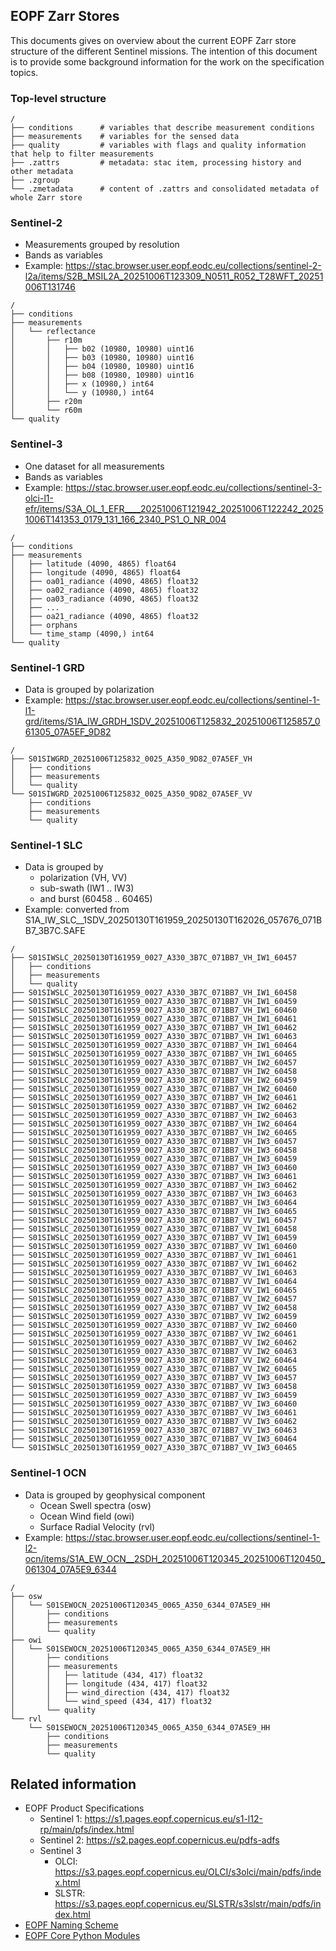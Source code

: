 ## EOPF Zarr Stores

This documents gives on overview about the current EOPF Zarr store structure of the different Sentinel missions. The intention of this document is to provide some background information for the work on the specification topics.

### Top-level structure

```
/
├── conditions      # variables that describe measurement conditions
├── measurements    # variables for the sensed data
├── quality         # variables with flags and quality information that help to filter measurements
├── .zattrs         # metadata: stac item, processing history and other metadata
├── .zgroup
└── .zmetadata      # content of .zattrs and consolidated metadata of whole Zarr store
```


### Sentinel-2

- Measurements grouped by resolution
- Bands as variables
- Example: https://stac.browser.user.eopf.eodc.eu/collections/sentinel-2-l2a/items/S2B_MSIL2A_20251006T123309_N0511_R052_T28WFT_20251006T131746


```
/
├── conditions
├── measurements
│   └── reflectance     
│       ├── r10m
│       │   ├── b02 (10980, 10980) uint16
│       │   ├── b03 (10980, 10980) uint16
│       │   ├── b04 (10980, 10980) uint16
│       │   ├── b08 (10980, 10980) uint16
│       │   ├── x (10980,) int64
│       │   └── y (10980,) int64
│       ├── r20m
│       └── r60m   
└── quality
```

### Sentinel-3

- One dataset for all measurements 
- Bands as variables
- Example: https://stac.browser.user.eopf.eodc.eu/collections/sentinel-3-olci-l1-efr/items/S3A_OL_1_EFR____20251006T121942_20251006T122242_20251006T141353_0179_131_166_2340_PS1_O_NR_004

```
/
├── conditions
├── measurements
│   ├── latitude (4090, 4865) float64
│   ├── longitude (4090, 4865) float64
│   ├── oa01_radiance (4090, 4865) float32
│   ├── oa02_radiance (4090, 4865) float32
│   ├── oa03_radiance (4090, 4865) float32
│   ├── ...
│   ├── oa21_radiance (4090, 4865) float32
│   ├── orphans
│   └── time_stamp (4090,) int64
└── quality
```

### Sentinel-1 GRD

- Data is grouped by polarization
- Example: https://stac.browser.user.eopf.eodc.eu/collections/sentinel-1-l1-grd/items/S1A_IW_GRDH_1SDV_20251006T125832_20251006T125857_061305_07A5EF_9D82

```
/
├── S01SIWGRD_20251006T125832_0025_A350_9D82_07A5EF_VH
│   ├── conditions
│   ├── measurements
│   └── quality
└── S01SIWGRD_20251006T125832_0025_A350_9D82_07A5EF_VV
    ├── conditions
    ├── measurements
    └── quality
```

### Sentinel-1 SLC

-  Data is grouped by 
   - polarization (VH, VV)
   - sub-swath (IW1 .. IW3)
   - and burst (60458 .. 60465)
- Example: converted from S1A_IW_SLC__1SDV_20250130T161959_20250130T162026_057676_071BB7_3B7C.SAFE

```
/
├── S01SIWSLC_20250130T161959_0027_A330_3B7C_071BB7_VH_IW1_60457 
│   ├── conditions
│   ├── measurements                                              
│   └── quality
├── S01SIWSLC_20250130T161959_0027_A330_3B7C_071BB7_VH_IW1_60458
├── S01SIWSLC_20250130T161959_0027_A330_3B7C_071BB7_VH_IW1_60459
├── S01SIWSLC_20250130T161959_0027_A330_3B7C_071BB7_VH_IW1_60460
├── S01SIWSLC_20250130T161959_0027_A330_3B7C_071BB7_VH_IW1_60461
├── S01SIWSLC_20250130T161959_0027_A330_3B7C_071BB7_VH_IW1_60462
├── S01SIWSLC_20250130T161959_0027_A330_3B7C_071BB7_VH_IW1_60463
├── S01SIWSLC_20250130T161959_0027_A330_3B7C_071BB7_VH_IW1_60464
├── S01SIWSLC_20250130T161959_0027_A330_3B7C_071BB7_VH_IW1_60465
├── S01SIWSLC_20250130T161959_0027_A330_3B7C_071BB7_VH_IW2_60457
├── S01SIWSLC_20250130T161959_0027_A330_3B7C_071BB7_VH_IW2_60458
├── S01SIWSLC_20250130T161959_0027_A330_3B7C_071BB7_VH_IW2_60459
├── S01SIWSLC_20250130T161959_0027_A330_3B7C_071BB7_VH_IW2_60460
├── S01SIWSLC_20250130T161959_0027_A330_3B7C_071BB7_VH_IW2_60461
├── S01SIWSLC_20250130T161959_0027_A330_3B7C_071BB7_VH_IW2_60462
├── S01SIWSLC_20250130T161959_0027_A330_3B7C_071BB7_VH_IW2_60463
├── S01SIWSLC_20250130T161959_0027_A330_3B7C_071BB7_VH_IW2_60464
├── S01SIWSLC_20250130T161959_0027_A330_3B7C_071BB7_VH_IW2_60465
├── S01SIWSLC_20250130T161959_0027_A330_3B7C_071BB7_VH_IW3_60457
├── S01SIWSLC_20250130T161959_0027_A330_3B7C_071BB7_VH_IW3_60458
├── S01SIWSLC_20250130T161959_0027_A330_3B7C_071BB7_VH_IW3_60459
├── S01SIWSLC_20250130T161959_0027_A330_3B7C_071BB7_VH_IW3_60460
├── S01SIWSLC_20250130T161959_0027_A330_3B7C_071BB7_VH_IW3_60461
├── S01SIWSLC_20250130T161959_0027_A330_3B7C_071BB7_VH_IW3_60462
├── S01SIWSLC_20250130T161959_0027_A330_3B7C_071BB7_VH_IW3_60463
├── S01SIWSLC_20250130T161959_0027_A330_3B7C_071BB7_VH_IW3_60464
├── S01SIWSLC_20250130T161959_0027_A330_3B7C_071BB7_VH_IW3_60465
├── S01SIWSLC_20250130T161959_0027_A330_3B7C_071BB7_VV_IW1_60457
├── S01SIWSLC_20250130T161959_0027_A330_3B7C_071BB7_VV_IW1_60458
├── S01SIWSLC_20250130T161959_0027_A330_3B7C_071BB7_VV_IW1_60459
├── S01SIWSLC_20250130T161959_0027_A330_3B7C_071BB7_VV_IW1_60460
├── S01SIWSLC_20250130T161959_0027_A330_3B7C_071BB7_VV_IW1_60461
├── S01SIWSLC_20250130T161959_0027_A330_3B7C_071BB7_VV_IW1_60462
├── S01SIWSLC_20250130T161959_0027_A330_3B7C_071BB7_VV_IW1_60463
├── S01SIWSLC_20250130T161959_0027_A330_3B7C_071BB7_VV_IW1_60464
├── S01SIWSLC_20250130T161959_0027_A330_3B7C_071BB7_VV_IW1_60465
├── S01SIWSLC_20250130T161959_0027_A330_3B7C_071BB7_VV_IW2_60457
├── S01SIWSLC_20250130T161959_0027_A330_3B7C_071BB7_VV_IW2_60458
├── S01SIWSLC_20250130T161959_0027_A330_3B7C_071BB7_VV_IW2_60459
├── S01SIWSLC_20250130T161959_0027_A330_3B7C_071BB7_VV_IW2_60460
├── S01SIWSLC_20250130T161959_0027_A330_3B7C_071BB7_VV_IW2_60461
├── S01SIWSLC_20250130T161959_0027_A330_3B7C_071BB7_VV_IW2_60462
├── S01SIWSLC_20250130T161959_0027_A330_3B7C_071BB7_VV_IW2_60463
├── S01SIWSLC_20250130T161959_0027_A330_3B7C_071BB7_VV_IW2_60464
├── S01SIWSLC_20250130T161959_0027_A330_3B7C_071BB7_VV_IW2_60465
├── S01SIWSLC_20250130T161959_0027_A330_3B7C_071BB7_VV_IW3_60457
├── S01SIWSLC_20250130T161959_0027_A330_3B7C_071BB7_VV_IW3_60458
├── S01SIWSLC_20250130T161959_0027_A330_3B7C_071BB7_VV_IW3_60459
├── S01SIWSLC_20250130T161959_0027_A330_3B7C_071BB7_VV_IW3_60460
├── S01SIWSLC_20250130T161959_0027_A330_3B7C_071BB7_VV_IW3_60461
├── S01SIWSLC_20250130T161959_0027_A330_3B7C_071BB7_VV_IW3_60462
├── S01SIWSLC_20250130T161959_0027_A330_3B7C_071BB7_VV_IW3_60463
├── S01SIWSLC_20250130T161959_0027_A330_3B7C_071BB7_VV_IW3_60464
└── S01SIWSLC_20250130T161959_0027_A330_3B7C_071BB7_VV_IW3_60465
```

### Sentinel-1 OCN

- Data is grouped by geophysical component
  - Ocean Swell spectra (osw)
  - Ocean Wind field (owi)
  - Surface Radial Velocity (rvl)
- Example: https://stac.browser.user.eopf.eodc.eu/collections/sentinel-1-l2-ocn/items/S1A_EW_OCN__2SDH_20251006T120345_20251006T120450_061304_07A5E9_6344

```
/
├── osw
│   └── S01SEWOCN_20251006T120345_0065_A350_6344_07A5E9_HH
│       ├── conditions
│       ├── measurements
│       └── quality
├── owi
│   └── S01SEWOCN_20251006T120345_0065_A350_6344_07A5E9_HH
│       ├── conditions
│       ├── measurements
│       │   ├── latitude (434, 417) float32
│       │   ├── longitude (434, 417) float32
│       │   ├── wind_direction (434, 417) float32
│       │   └── wind_speed (434, 417) float32
│       └── quality
└── rvl
    └── S01SEWOCN_20251006T120345_0065_A350_6344_07A5E9_HH
        ├── conditions
        ├── measurements
        └── quality
```

## Related information

- EOPF Product Specifications
  - Sentinel 1: https://s1.pages.eopf.copernicus.eu/s1-l12-rp/main/pfs/index.html
  - Sentinel 2: https://s2.pages.eopf.copernicus.eu/pdfs-adfs
  - Sentinel 3 
    - OLCI: https://s3.pages.eopf.copernicus.eu/OLCI/s3olci/main/pdfs/index.html
    - SLSTR: https://s3.pages.eopf.copernicus.eu/SLSTR/s3slstr/main/pdfs/index.html
- [EOPF Naming Scheme](https://cpm.pages.eopf.copernicus.eu/eopf-cpm/main/PSFD/3-product-types-naming-rules.html)
- [EOPF Core Python Modules](https://cpm.pages.eopf.copernicus.eu/eopf-cpm/main/index.html)